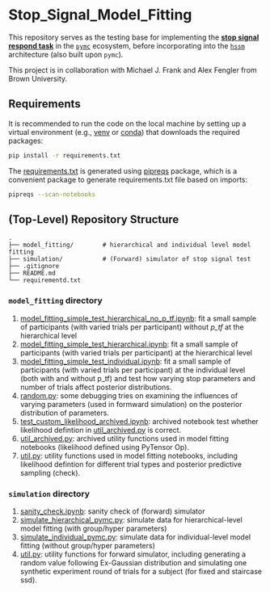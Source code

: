 # Stop_Signal_Model_Fitting

This repository serves as the testing base for implementing the [**stop signal respond task**](https://cambridgecognition.com/stop-signal-task-sst/) in the [`pymc`](https://www.pymc.io/welcome.html) ecosystem, before incorporating into the [`hssm`](https://lnccbrown.github.io/HSSM/) architecture (also built upon `pymc`).

This project is in collaboration with Michael J. Frank and Alex Fengler from Brown University.

## Requirements
It is recommended to run the code on the local machine by setting up a virtual environment (e.g., [venv](https://docs.python.org/3/library/venv.html) or [conda](https://uoa-eresearch.github.io/eresearch-cookbook/recipe/2014/11/20/conda/)) that downloads the required packages:
```bash
pip install -r requirements.txt
```

The [requirements.txt](requirements.txt) is generated using [pipreqs](https://github.com/bndr/pipreqs) package, which is a convenient package to generate requirements.txt file based on imports:
```bash
pipreqs --scan-notebooks
```

## (Top-Level) Repository Structure
    .
    ├── model_fitting/        # hierarchical and individual level model fitting
    ├── simulation/           # (Forward) simulator of stop signal test
    ├── .gitignore
    ├── README.md
    └── requirementd.txt   

### `model_fitting` directory
1. [model_fitting_simple_test_hierarchical_no_p_tf.ipynb](model_fitting/model_fitting_simple_test_hierarchical_no_p_tf.ipynb): fit a small sample of participants (with varied trials per participant) without *p_tf* at the hierarchical level
2. [model_fitting_simple_test_hierarchical.ipynb](model_fitting/model_fitting_simple_test_hierarchical.ipynb): fit a small sample of participants (with varied trials per participant) at the hierarchical level
3. [model_fitting_simple_test_individual.ipynb](model_fitting/model_fitting_simple_test_individual.ipynb): fit a small sample of participants (with varied trials per participant) at the individual level (both with and without p_tf) and test how varying stop parameters and number of trials affect posterior distributions. 
4. [random.py](model_fitting/random.ipynb): some debugging tries on examining the influences of varying parameters (used in formward simulation) on the posterior distribution of parameters.
5. [test_custom_likelihood_archived.ipynb](model_fitting/test_custom_likelihood_archived.ipynb): archived notebook test whether likelihood defintion in [util_archived.py](model_fitting/util_archived.py) is correct. 
6. [util_archived.py](model_fitting/util_archived.py): archived utility functions used in model fitting notebooks (likelihood defined using PyTensor Op). 
7. [util.py](model_fitting/util.py): utility functions used in model fitting notebooks, including likelihood defintion for different trial types and posterior predictive sampling (check). 

### `simulation` directory
1. [sanity_check.ipynb](simulation/sanity_check.ipynb): sanity check of (forward) simulator
2. [simulate_hierarchical_pymc.py](simulation/simulate_hierarchical_pymc.py): simulate data for hierarchical-level model fitting (with group/hyper parameters)
3. [simulate_individual_pymc.py](simulation/simulate_individual_pymc.py): simulate data for individual-level model fitting (without group/hyper parameters)
4. [util.py](simulation/util.py): utility functions for forward simulator, including generating a random value following Ex-Gaussian distribution and simulating one synthetic experiment round of trials for a subject (for fixed and staircase ssd).
